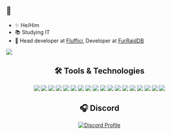 <h2>👋</h2>

- ✨ He/Him
- 📚 Studying IT
- 🔨 Head developer at [Fluffici](https://fluffici.eu), Developer at [FurRaidDB](https://frdb.fluffici.eu)

<img src="https://wakatime.com/badge/user/826f5da1-fc3e-404e-a5ef-d13bb1fb2a87.svg">
<div align="center">
<h2>🛠️ Tools & Technologies</h2>
<img src="https://img.shields.io/badge/html5-black.svg?style=for-the-badge&logo=html5&logoColor=e34c26" />
<img src="https://img.shields.io/badge/css-black.svg?style=for-the-badge&logo=css3&logoColor=264de4" />
<img src="https://img.shields.io/badge/mysql-black.svg?style=for-the-badge&logo=mysql&logoColor=00758f" />
<img src="https://img.shields.io/badge/php-black.svg?style=for-the-badge&logo=php&logoColor=787CB5" />
<img src="https://img.shields.io/badge/node.js-black.svg?style=for-the-badge&logo=node.js&logoColor=68A063" />
<img src="https://img.shields.io/badge/javascript-black.svg?style=for-the-badge&logo=javascript&logoColor=%23F7DF1E" />
<img src="https://img.shields.io/badge/typescript-black.svg?style=for-the-badge&logo=typescript&logoColor=007acc" />
<img src="https://img.shields.io/badge/MongoDB-black.svg?style=for-the-badge&logo=mongodb&logoColor=3FA037" />
<img src="https://img.shields.io/badge/NPM-black.svg?style=for-the-badge&logo=npm&logoColor=white" />
<img src="https://img.shields.io/badge/Visual%20Studio%20Code-black.svg?style=for-the-badge&logo=visual-studio-code&logoColor=0078d7" />
<img src="https://img.shields.io/badge/Jetbrains-black?style=for-the-badge&logo=Jetbrains" />
<img src="https://img.shields.io/badge/Windows-black?style=for-the-badge&logo=windows&logoColor=white" />
<img src="https://img.shields.io/badge/Linux Debian-black?style=for-the-badge&logo=debian&logoColor=D70A53" />
<img src="https://img.shields.io/badge/apache-black.svg?style=for-the-badge&logo=apache&logoColor=D42029" />
<img src="https://img.shields.io/badge/git-black.svg?style=for-the-badge&logo=git&logoColor=F05033" />
<img src="https://img.shields.io/badge/github-black.svg?style=for-the-badge&logo=github&logoColor=white" />
<img src="https://img.shields.io/badge/adobe%20photoshop-black.svg?style=for-the-badge&logo=adobe%20photoshop&logoColor=31A8FF" />
<img src="https://img.shields.io/badge/Discord-black.svg?style=for-the-badge&logo=discord&logoColor=7289d9" />
</div>

<div align="center">
<h2>🎧 Discord</h2>
  <a href="https://discord.com/users/230583428142202880">
    <img src="https://lanyard-profile-readme.vercel.app/api/230583428142202880" alt="Discord Profile"/>
  </a>
</div>
